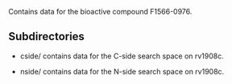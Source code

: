 Contains data for the bioactive compound F1566-0976.

## Subdirectories

- cside/ contains data for the C-side search space on rv1908c.

- nside/ contains data for the N-side search space on rv1908c.

